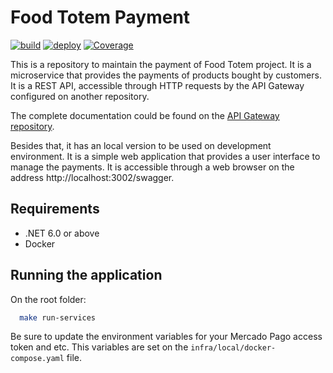 # Food Totem Payment
[![build](https://github.com/leonardo-avila/food-totem-payment/actions/workflows/build.yml/badge.svg)](https://github.com/leonardo-avila/food-totem-payment/actions/workflows/build.yml)
[![deploy](https://github.com/leonardo-avila/food-totem-payment/actions/workflows/deploy.yml/badge.svg)](https://github.com/leonardo-avila/food-totem-payment/actions/workflows/deploy.yml)
[![Coverage](https://sonarcloud.io/api/project_badges/measure?project=leonardo-avila_food-totem-payment&metric=coverage)](https://sonarcloud.io/summary/new_code?id=leonardo-avila_food-totem-payment)

This is a repository to maintain the payment of Food Totem project. It is a microservice that provides the payments of products bought by customers. It is a REST API, accessible through HTTP requests by the API Gateway configured on another repository.

The complete documentation could be found on the [API Gateway repository](https://github.com/leonardo-avila/food-totem).

Besides that, it has an local version to be used on development environment. It is a simple web application that provides a user interface to manage the payments. It is accessible through a web browser on the address http://localhost:3002/swagger.

## Requirements

- .NET 6.0 or above
- Docker

## Running the application

On the root folder:
  
  ```bash
    make run-services
  ```

Be sure to update the environment variables for your Mercado Pago access token and etc. This variables are set on the `infra/local/docker-compose.yaml` file.